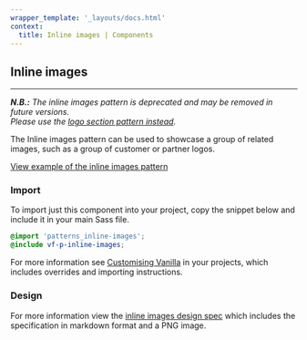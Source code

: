 ```yaml
---
wrapper_template: '_layouts/docs.html'
context:
  title: Inline images | Components
---
```


## Inline images

<hr>

<em><strong>N.B.:</strong> The inline images pattern is deprecated and may be removed in future versions.<br>Please use the <a href="/docs/patterns/logo-section">logo section pattern instead</a>.</em>

The Inline images pattern can be used to showcase a group of related images, such as a group of customer or partner logos.

<div class="embedded-example"><a href="/docs/examples/patterns/inline-images/" class="js-example">
View example of the inline images pattern
</a></div>

### Import

To import just this component into your project, copy the snippet below and include it in your main Sass file.

```scss
@import 'patterns_inline-images';
@include vf-p-inline-images;
```

For more information see [Customising Vanilla](/docs/customising-vanilla/) in your projects, which includes overrides and importing instructions.

### Design

For more information view the [inline images design spec](https://github.com/ubuntudesign/vanilla-design/tree/master/Inline%20images) which includes the specification in markdown format and a PNG image.
